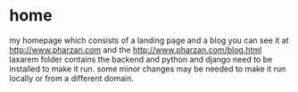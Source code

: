 # home
my homepage which consists of a landing page and a blog
you can see it at http://www.pharzan.com and the http://www.pharzan.com/blog.html
laxarem folder contains the backend and python and django need to be installed to make it run.
some minor changes may be needed to make it run locally or from a different domain.
